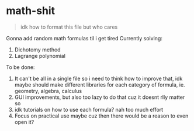 # math-shit
>idk how to format this file but who cares

Gonna add random math formulas til i get tired
Currently solving:

1. Dichotomy method 
2. Lagrange polynomial

To be done:

1. It can't be all in a single file so i need to think how to improve that, idk maybe should make different libraries for each category of formula, 
ie. geometry, algebra, calculus
2. GUI improvements, but also too lazy to do that cuz it doesnt rlly matter so
3. idk tutorials on how to use each formula? nah too much effort
4. Focus on practical use maybe cuz then there would be a reason to even open it?
